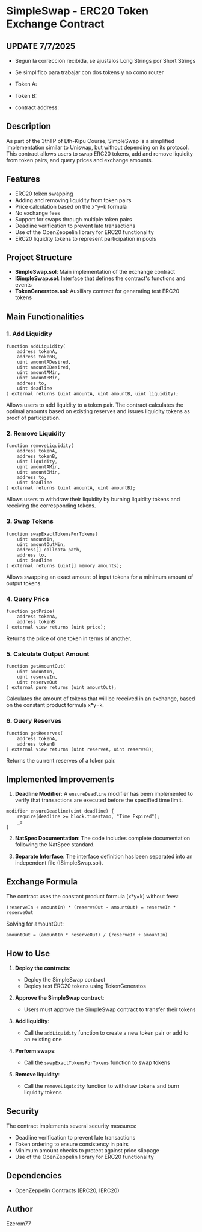 # SimpleSwap - ERC20 Token Exchange Contract

## UPDATE 7/7/2025

- Segun la corrección recibida, se ajustalos Long Strings por Short Strings
- Se simplifico para trabajar con dos tokens y no como router

- Token A:
- Token B:
- contract address:

## Description

As part of the 3thTP of Eth-Kipu Course, SimpleSwap is a simplified implementation similar to Uniswap, but without depending on its protocol. This contract allows users to swap ERC20 tokens, add and remove liquidity from token pairs, and query prices and exchange amounts.

## Features

- ERC20 token swapping
- Adding and removing liquidity from token pairs
- Price calculation based on the x\*y=k formula
- No exchange fees
- Support for swaps through multiple token pairs
- Deadline verification to prevent late transactions
- Use of the OpenZeppelin library for ERC20 functionality
- ERC20 liquidity tokens to represent participation in pools

## Project Structure

- **SimpleSwap.sol**: Main implementation of the exchange contract
- **ISimpleSwap.sol**: Interface that defines the contract's functions and events
- **TokenGeneratos.sol**: Auxiliary contract for generating test ERC20 tokens

## Main Functionalities

### 1. Add Liquidity

```solidity
function addLiquidity(
    address tokenA,
    address tokenB,
    uint amountADesired,
    uint amountBDesired,
    uint amountAMin,
    uint amountBMin,
    address to,
    uint deadline
) external returns (uint amountA, uint amountB, uint liquidity);
```

Allows users to add liquidity to a token pair. The contract calculates the optimal amounts based on existing reserves and issues liquidity tokens as proof of participation.

### 2. Remove Liquidity

```solidity
function removeLiquidity(
    address tokenA,
    address tokenB,
    uint liquidity,
    uint amountAMin,
    uint amountBMin,
    address to,
    uint deadline
) external returns (uint amountA, uint amountB);
```

Allows users to withdraw their liquidity by burning liquidity tokens and receiving the corresponding tokens.

### 3. Swap Tokens

```solidity
function swapExactTokensForTokens(
    uint amountIn,
    uint amountOutMin,
    address[] calldata path,
    address to,
    uint deadline
) external returns (uint[] memory amounts);
```

Allows swapping an exact amount of input tokens for a minimum amount of output tokens.

### 4. Query Price

```solidity
function getPrice(
    address tokenA,
    address tokenB
) external view returns (uint price);
```

Returns the price of one token in terms of another.

### 5. Calculate Output Amount

```solidity
function getAmountOut(
    uint amountIn,
    uint reserveIn,
    uint reserveOut
) external pure returns (uint amountOut);
```

Calculates the amount of tokens that will be received in an exchange, based on the constant product formula x\*y=k.

### 6. Query Reserves

```solidity
function getReserves(
    address tokenA,
    address tokenB
) external view returns (uint reserveA, uint reserveB);
```

Returns the current reserves of a token pair.

## Implemented Improvements

1. **Deadline Modifier**: A `ensureDeadline` modifier has been implemented to verify that transactions are executed before the specified time limit.

```solidity
modifier ensureDeadline(uint deadline) {
    require(deadline >= block.timestamp, "Time Expired");
    _;
}
```

2. **NatSpec Documentation**: The code includes complete documentation following the NatSpec standard.

3. **Separate Interface**: The interface definition has been separated into an independent file (ISimpleSwap.sol).

## Exchange Formula

The contract uses the constant product formula (x\*y=k) without fees:

```
(reserveIn + amountIn) * (reserveOut - amountOut) = reserveIn * reserveOut
```

Solving for amountOut:

```
amountOut = (amountIn * reserveOut) / (reserveIn + amountIn)
```

## How to Use

1. **Deploy the contracts**:

   - Deploy the SimpleSwap contract
   - Deploy test ERC20 tokens using TokenGeneratos

2. **Approve the SimpleSwap contract**:

   - Users must approve the SimpleSwap contract to transfer their tokens

3. **Add liquidity**:

   - Call the `addLiquidity` function to create a new token pair or add to an existing one

4. **Perform swaps**:

   - Call the `swapExactTokensForTokens` function to swap tokens

5. **Remove liquidity**:
   - Call the `removeLiquidity` function to withdraw tokens and burn liquidity tokens

## Security

The contract implements several security measures:

- Deadline verification to prevent late transactions
- Token ordering to ensure consistency in pairs
- Minimum amount checks to protect against price slippage
- Use of the OpenZeppelin library for ERC20 functionality

## Dependencies

- OpenZeppelin Contracts (ERC20, IERC20)

## Author

Ezerom77
